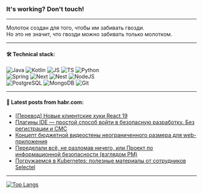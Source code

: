 ### It's working? Don't touch!

---
Молоток создан для того, чтобы им забивать гвозди. <br>
Но это не значит, что гвозди можно забивать только молотком.

---

#### 🛠️ Technical stack:

![Java](https://img.shields.io/badge/Java-informational?logo=Oracle&style=flat&logoColor=white&color=FF4500)
![Kotlin](https://img.shields.io/badge/Kotlin-informational?logo=Kotlin&style=flat&logoColor=white&color=774D97)
![JS](https://img.shields.io/badge/JS-informational?logo=javaScript&style=flat&logoColor=black&color=F7Df1E)
![TS](https://img.shields.io/badge/TypeScript-informational?logo=typeScript&style=flat&logoColor=black&color=017acc)
![Python](https://img.shields.io/badge/Python-informational?logo=Python&style=flat&logoColor=black&color=ffdd54) <br>
![Spring](https://img.shields.io/badge/SpringBoot-informational?logo=SpringBoot&style=flat&logoColor=white&color=6DB33F) 
![Next](https://img.shields.io/badge/Next.js-informational?logo=Next.js&style=flat&logoColor=white&color=3671a1)
![Nest](https://img.shields.io/badge/NestJS-informational?logo=NestJS&style=flat&logoColor=white&color=E0234E)
![NodeJS](https://img.shields.io/badge/NodeJS-informational?logo=node.js&style=flat&logoColor=white&color=70A760) <br>
![PostgreSQL](https://img.shields.io/badge/PostgreSQL-informational?logo=PostgreSQL&style=flat&logoColor=white&color=DAA520)
![MongoDB](https://img.shields.io/badge/MongoDB-informational?logo=MongoDB&style=flat&logoColor=white&color=870000)
![Git](https://img.shields.io/badge/Git-informational?logo=git&style=flat&logoColor=white&color=f74e28)

___

#### 💬 Latest posts from habr.com:

<!-- BLOG-POST-LIST:START -->
- [[Перевод] Новые клиентские хуки React 19](https://habr.com/ru/companies/timeweb/articles/793660/?utm_source=habrahabr&utm_medium=rss&utm_campaign=793660)
- [Плагины IDE — простой способ войти в безопасную разработку. Без регистрации и СМС](https://habr.com/ru/companies/pt/articles/796295/?utm_source=habrahabr&utm_medium=rss&utm_campaign=796295)
- [Концепт бюджетной видеостены неограниченного размера для web-приложения](https://habr.com/ru/articles/796335/?utm_source=habrahabr&utm_medium=rss&utm_campaign=796335)
- [Переделали всё, не разломав ничего, или Проект по информационной безопасности &lpar;взглядом PM&rpar;](https://habr.com/ru/companies/ozontech/articles/795611/?utm_source=habrahabr&utm_medium=rss&utm_campaign=795611)
- [Погружаемся в Kubernetes: полезные материалы от сотрудников Selectel](https://habr.com/ru/companies/selectel/articles/796301/?utm_source=habrahabr&utm_medium=rss&utm_campaign=796301)
<!-- BLOG-POST-LIST:END -->

---
[![Top Langs](https://github-readme-stats-git-master-advtsetting-gmailcom.vercel.app/api/top-langs/?username=zloylis&langs_count=10&hide_title=false&title_color=e6edf3&size_weight=0.5&count_weight=0.5&layout=compact&hide_border=true&theme=dracula)](https://github.com/zloylis)

<!-- ![GitHub stats](https://github-readme-stats-git-master-advtsetting-gmailcom.vercel.app/api?username=zloylis&show_icons=true&hide_border=true&theme=dracula&hide_title=true&include_all_commits=true&count_private=true&hide=contribs&hide_rank=true) -->
